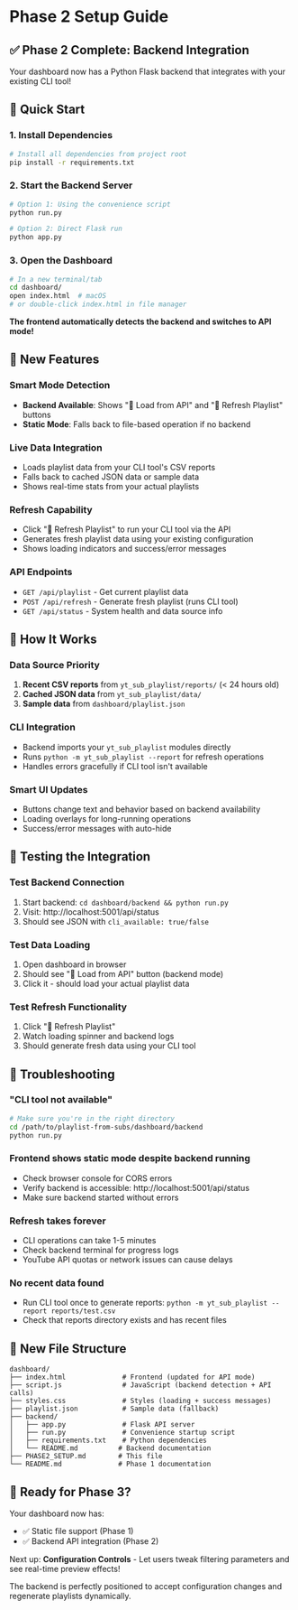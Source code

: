 # Phase 2 Setup Guide

## ✅ Phase 2 Complete: Backend Integration

Your dashboard now has a Python Flask backend that integrates with your existing CLI tool!

## 🚀 Quick Start

### 1. Install Dependencies
```bash
# Install all dependencies from project root
pip install -r requirements.txt
```

### 2. Start the Backend Server
```bash
# Option 1: Using the convenience script
python run.py

# Option 2: Direct Flask run
python app.py
```

### 3. Open the Dashboard
```bash
# In a new terminal/tab
cd dashboard/
open index.html  # macOS
# or double-click index.html in file manager
```

**The frontend automatically detects the backend and switches to API mode!**

## 🎯 New Features

### Smart Mode Detection
- **Backend Available**: Shows "🔄 Load from API" and "🔄 Refresh Playlist" buttons
- **Static Mode**: Falls back to file-based operation if no backend

### Live Data Integration
- Loads playlist data from your CLI tool's CSV reports
- Falls back to cached JSON data or sample data
- Shows real-time stats from your actual playlists

### Refresh Capability
- Click "🔄 Refresh Playlist" to run your CLI tool via the API
- Generates fresh playlist data using your existing configuration
- Shows loading indicators and success/error messages

### API Endpoints
- `GET /api/playlist` - Get current playlist data
- `POST /api/refresh` - Generate fresh playlist (runs CLI tool)
- `GET /api/status` - System health and data source info

## 🔧 How It Works

### Data Source Priority
1. **Recent CSV reports** from `yt_sub_playlist/reports/` (< 24 hours old)
2. **Cached JSON data** from `yt_sub_playlist/data/`
3. **Sample data** from `dashboard/playlist.json`

### CLI Integration
- Backend imports your `yt_sub_playlist` modules directly
- Runs `python -m yt_sub_playlist --report` for refresh operations
- Handles errors gracefully if CLI tool isn't available

### Smart UI Updates
- Buttons change text and behavior based on backend availability
- Loading overlays for long-running operations
- Success/error messages with auto-hide

## 🧪 Testing the Integration

### Test Backend Connection
1. Start backend: `cd dashboard/backend && python run.py`
2. Visit: http://localhost:5001/api/status
3. Should see JSON with `cli_available: true/false`

### Test Data Loading
1. Open dashboard in browser
2. Should see "🔄 Load from API" button (backend mode)
3. Click it - should load your actual playlist data

### Test Refresh Functionality
1. Click "🔄 Refresh Playlist" 
2. Watch loading spinner and backend logs
3. Should generate fresh data using your CLI tool

## 🐛 Troubleshooting

### "CLI tool not available"
```bash
# Make sure you're in the right directory
cd /path/to/playlist-from-subs/dashboard/backend
python run.py
```

### Frontend shows static mode despite backend running
- Check browser console for CORS errors
- Verify backend is accessible: http://localhost:5001/api/status
- Make sure backend started without errors

### Refresh takes forever
- CLI operations can take 1-5 minutes
- Check backend terminal for progress logs
- YouTube API quotas or network issues can cause delays

### No recent data found
- Run CLI tool once to generate reports: `python -m yt_sub_playlist --report reports/test.csv`
- Check that reports directory exists and has recent files

## 📁 New File Structure

```
dashboard/
├── index.html              # Frontend (updated for API mode)
├── script.js               # JavaScript (backend detection + API calls)
├── styles.css              # Styles (loading + success messages)
├── playlist.json           # Sample data (fallback)
├── backend/
│   ├── app.py              # Flask API server
│   ├── run.py              # Convenience startup script
│   ├── requirements.txt    # Python dependencies
│   └── README.md          # Backend documentation
├── PHASE2_SETUP.md        # This file
└── README.md              # Phase 1 documentation
```

## 🎯 Ready for Phase 3?

Your dashboard now has:
- ✅ Static file support (Phase 1)
- ✅ Backend API integration (Phase 2)

Next up: **Configuration Controls** - Let users tweak filtering parameters and see real-time preview effects!

The backend is perfectly positioned to accept configuration changes and regenerate playlists dynamically.